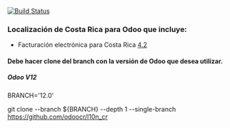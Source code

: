 [![Build Status](https://travis-ci.com/odoocr/l10n_cr.svg?branch=12.0)](https://travis-ci.com/odoocr/l10n_cr)

### Localización de Costa Rica para Odoo que incluye:

- Facturación electrónica para Costa Rica [4.2](https://www.hacienda.go.cr/ATV/ComprobanteElectronico/frmAnexosyEstructuras.aspx)

#### Debe hacer clone del branch con la versión de Odoo que desea utilizar. 

##### Odoo V12
BRANCH='12.0'

git clone --branch ${BRANCH} --depth 1 --single-branch https://github.com/odoocr/l10n_cr
